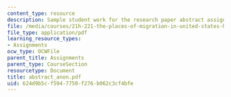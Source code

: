 ```yaml
---
content_type: resource
description: Sample student work for the research paper abstract assignment.
file: /media/courses/21h-221-the-places-of-migration-in-united-states-history-fall-2006/624d9b5cf5947750f276b062c3cf4bfe_abstract_anon.pdf
file_type: application/pdf
learning_resource_types:
- Assignments
ocw_type: OCWFile
parent_title: Assignments
parent_type: CourseSection
resourcetype: Document
title: abstract_anon.pdf
uid: 624d9b5c-f594-7750-f276-b062c3cf4bfe
---
```

